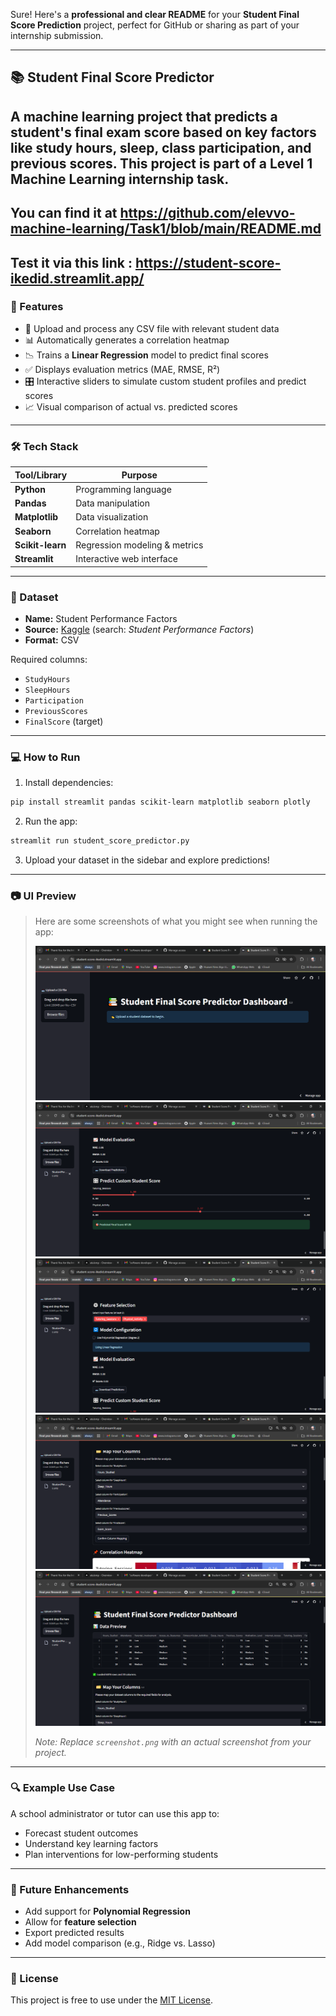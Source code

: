 Sure! Here's a **professional and clear README** for your **Student Final Score Prediction** project, perfect for GitHub or sharing as part of your internship submission.

---

## 📚 Student Final Score Predictor

A machine learning project that predicts a student's **final exam score** based on key factors like study hours, sleep, class participation, and previous scores. This project is part of a Level 1 Machine Learning internship task.
---
You can find it at https://github.com/elevvo-machine-learning/Task1/blob/main/README.md 
---
 Test it via this link : https://student-score-ikedid.streamlit.app/
---

### 🚀 Features

* 📁 Upload and process any CSV file with relevant student data
* 📊 Automatically generates a correlation heatmap
* 📉 Trains a **Linear Regression** model to predict final scores
* ✅ Displays evaluation metrics (MAE, RMSE, R²)
* 🎛️ Interactive sliders to simulate custom student profiles and predict scores
* 📈 Visual comparison of actual vs. predicted scores

---

### 🛠️ Tech Stack

| Tool/Library     | Purpose                       |
| ---------------- | ----------------------------- |
| **Python**       | Programming language          |
| **Pandas**       | Data manipulation             |
| **Matplotlib**   | Data visualization            |
| **Seaborn**      | Correlation heatmap           |
| **Scikit-learn** | Regression modeling & metrics |
| **Streamlit**    | Interactive web interface     |

---

### 📂 Dataset

* **Name:** Student Performance Factors
* **Source:** [Kaggle](https://www.kaggle.com) (search: *Student Performance Factors*)
* **Format:** CSV

Required columns:

* `StudyHours`
* `SleepHours`
* `Participation`
* `PreviousScores`
* `FinalScore` (target)

---

### 💻 How to Run

1. Install dependencies:

```bash
pip install streamlit pandas scikit-learn matplotlib seaborn plotly
```

2. Run the app:

```bash
streamlit run student_score_predictor.py
```

3. Upload your dataset in the sidebar and explore predictions!

---

### 📷 UI Preview

> Here are some screenshots of what you might see when running the app:
>
> ![Interface Screenshot](Screenshots/screenshot1.png)
> ![uploaded dataset](Screenshots/screenshot2.png)
> ![App Screenshot](Screenshots/screenshot3.png)
> ![Columns Marching](Screenshots/screenshot4.png)
> ![App Screenshot](Screenshots/screenshot5.png)
>
> _Note: Replace `screenshot.png` with an actual screenshot from your project._

---

### 🔍 Example Use Case

A school administrator or tutor can use this app to:

* Forecast student outcomes
* Understand key learning factors
* Plan interventions for low-performing students

---

### 🎯 Future Enhancements

* Add support for **Polynomial Regression**
* Allow for **feature selection**
* Export predicted results
* Add model comparison (e.g., Ridge vs. Lasso)

---

### 📝 License

This project is free to use under the [MIT License](LICENSE).


